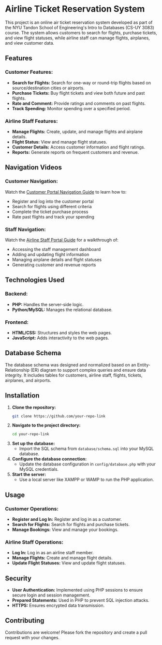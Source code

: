 # **Airline Ticket Reservation System**
This project is an online air ticket reservation system developed as part of the NYU Tandon School of Engineering's Intro to Databases (CS-UY 3083) course. The system allows customers to search for flights, purchase tickets, and view flight statuses, while airline staff can manage flights, airplanes, and view customer data.

## **Features**
### **Customer Features:**
- **Search for Flights:** Search for one-way or round-trip flights based on source/destination cities or airports.
- **Purchase Tickets:** Buy flight tickets and view both future and past flights.
- **Rate and Comment:** Provide ratings and comments on past flights.
- **Track Spending:** Monitor spending over a specified period.

### **Airline Staff Features:**
- **Manage Flights:** Create, update, and manage flights and airplane details.
- **Flight Status:** View and manage flight statuses.
- **Customer Details:** Access customer information and flight ratings.
- **Reports:** Generate reports on frequent customers and revenue.

## **Navigation Videos**
### **Customer Navigation:**
Watch the [Customer Portal Navigation Guide](https://youtu.be/yc-0GjTnG6U) to learn how to:
- Register and log into the customer portal
- Search for flights using different criteria
- Complete the ticket purchase process
- Rate past flights and track your spending

### **Staff Navigation:**
Watch the [Airline Staff Portal Guide](https://youtu.be/cJh56THjupA) for a walkthrough of:
- Accessing the staff management dashboard
- Adding and updating flight information
- Managing airplane details and flight statuses
- Generating customer and revenue reports

## **Technologies Used**
### **Backend:**
- **PHP:** Handles the server-side logic.
- **Python/MySQL:** Manages the relational database.

### **Frontend:**
- **HTML/CSS:** Structures and styles the web pages.
- **JavaScript:** Adds interactivity to the web pages.

## **Database Schema**
The database schema was designed and normalized based on an Entity-Relationship (ER) diagram to support complex queries and ensure data integrity. It includes tables for customers, airline staff, flights, tickets, airplanes, and airports.

## **Installation**
1. **Clone the repository:**
    ```bash
    git clone https://github.com/your-repo-link
    ```
2. **Navigate to the project directory:**
    ```bash
    cd your-repo-link
    ```
3. **Set up the database:**
    - Import the SQL schema from `database/schema.sql` into your MySQL database.
4. **Configure the database connection:**
    - Update the database configuration in `config/database.php` with your MySQL credentials.
5. **Start the server:**
    - Use a local server like XAMPP or WAMP to run the PHP application.

## **Usage**
### **Customer Operations:**
- **Register and Log In:** Register and log in as a customer.
- **Search for Flights:** Search for flights and purchase tickets.
- **Manage Bookings:** View and manage your bookings.

### **Airline Staff Operations:**
- **Log In:** Log in as an airline staff member.
- **Manage Flights:** Create and manage flight details.
- **Update Flight Statuses:** View and update flight statuses.

## **Security**
- **User Authentication:** Implemented using PHP sessions to ensure secure login and session management.
- **Prepared Statements:** Used in PHP to prevent SQL injection attacks.
- **HTTPS:** Ensures encrypted data transmission.

## **Contributing**
Contributions are welcome! Please fork the repository and create a pull request with your changes.
